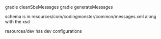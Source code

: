 gradle cleanSbeMessages
gradle generateMessages

schema is in resources/com/codingmonster/common/messages.xml along with the xsd

resources/dev has dev configurations